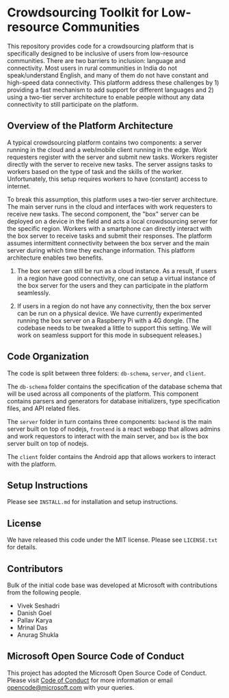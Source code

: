 # Crowdsourcing Toolkit for Low-resource Communities

This repository provides code for a crowdsourcing platform that is specifically
designed to be inclusive of users from low-resource communities. There are two
barriers to inclusion: language and connectivity. Most users in rural
communities in India do not speak/understand English, and many of them do not
have constant and high-speed data connectivity. This platform address these
challenges by 1) providing a fast mechanism to add support for different
languages and 2) using a two-tier server architecture to enable people without
any data connectivity to still participate on the platform.

## Overview of the Platform Architecture

A typical crowdsourcing platform contains two components: a server running in
the cloud and a web/mobile client running in the edge. Work requesters register
with the server and submit new tasks. Workers register directly with the server
to receive new tasks. The server assigns tasks to workers based on the type of
task and the skills of the worker. Unfortunately, this setup requires workers to
have (constant) access to internet.

To break this assumption, this platform uses a two-tier server architecture. The
main server runs in the cloud and interfaces with work requesters to receive new
tasks. The second component, the "box" server can be deployed on a device in the
field and acts a local crowdsourcing server for the specific region. Workers
with a smartphone can directly interact with the box server to receive tasks and
submit their responses. The platform assumes intermittent connectivity between
the box server and the main server during which time they exchange information.
This platform architecture enables two benefits.

1. The box server can still be run as a cloud instance. As a result, if users
   in a region have good connectivity, one can setup a virtual instance of the
   box server for the users and they can participate in the platform seamlessly.

2. If users in a region do not have any connectivity, then the box server can be
   run on a physical device. We have currently experimented running the box
   server on a Raspberry Pi with a 4G dongle. (The codebase needs to be tweaked
   a little to support this setting. We will work on seamless support for this
   mode in subsequent releases.)

## Code Organization

The code is split between three folders: `db-schema`, `server`, and `client`.

The `db-schema` folder contains the specification of the database schema that
will be used across all components of the platform. This component contains
parsers and generators for database initializers, type specification files, and
API related files.

The `server` folder in turn contains three components: `backend` is the main
server built on top of nodejs, `frontend` is a react webapp that allows admins
and work requestors to interact with the main server, and `box` is the box
server built on top of nodejs.

The `client` folder contains the Android app that allows workers to interact
with the platform.

## Setup Instructions

Please see `INSTALL.md` for installation and setup instructions.

## License

We have released this code under the MIT license. Please see `LICENSE.txt` for
details.

## Contributors

Bulk of the initial code base was developed at Microsoft with contributions from
the following people.

- Vivek Seshadri
- Danish Goel
- Pallav Karya
- Mrinal Das
- Anurag Shukla

## Microsoft Open Source Code of Conduct

This project has adopted the Microsoft Open Source Code of Conduct. Please visit
[Code of Conduct](https://opensource.microsoft.com/codeofconduct) for more
information or email opencode@microsoft.com with your queries.
